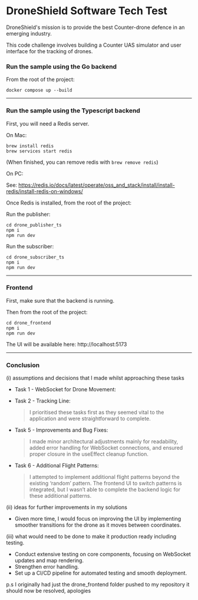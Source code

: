 # DroneShield Software Tech Test

DroneShield's mission is to provide the best Counter-drone defence in an emerging industry.

This code challenge involves building a Counter UAS simulator and user interface for the tracking of drones.

### Run the sample using the Go backend

From the root of the project:

```
docker compose up --build
```

---

### Run the sample using the Typescript backend

First, you will need a Redis server.

On Mac:

```
brew install redis
brew services start redis
```

(When finished, you can remove redis with `brew remove redis`)

On PC:

See: https://redis.io/docs/latest/operate/oss_and_stack/install/install-redis/install-redis-on-windows/

Once Redis is installed, from the root of the project:

Run the publisher:

```
cd drone_publisher_ts
npm i
npm run dev
```

Run the subscriber:

```
cd drone_subscriber_ts
npm i
npm run dev
```

---

### Frontend

First, make sure that the backend is running.

Then from the root of the project:

```
cd drone_frontend
npm i
npm run dev
```

The UI will be available here: http://localhost:5173

---

### Conclusion

(i) assumptions and decisions that I made whilst approaching these tasks

- Task 1 - WebSocket for Drone Movement:
- Task 2 - Tracking Line:

  > I prioritised these tasks first as they seemed vital to the application and were straightforward to complete.

- Task 5 - Improvements and Bug Fixes:

  > I made minor architectural adjustments mainly for readability, added error handling for WebSocket connections, and ensured proper closure in the useEffect cleanup function.

- Task 6 - Additional Flight Patterns:
  > I attempted to implement additional flight patterns beyond the existing ‘random’ pattern. The frontend UI to switch patterns is integrated, but I wasn’t able to complete the backend logic for these additional patterns.

(ii) ideas for further improvements in my solutions

- Given more time, I would focus on improving the UI by implementing smoother transitions for the drone as it moves between coordinates.

(iii) what would need to be done to make it production ready including testing.

- Conduct extensive testing on core components, focusing on WebSocket updates and map rendering.
- Strengthen error handling.
- Set up a CI/CD pipeline for automated testing and smooth deployment.

p.s I originally had just the drone_frontend folder pushed to my repository it should now be resolved, apologies
